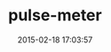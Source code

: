 ---
layout: post
title:  "pulse-meter"
repo:   "savonarola/pulse-meter"
date:   2015-02-18 17:03:57
gemurl: https://github.com/savonarola/pulse-meter
---
